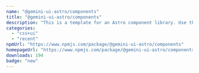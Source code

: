 ```yaml
---
name: "@gemini-ui-astro/components"
title: "@gemini-ui-astro/components"
description: "This is a template for an Astro component library. Use this template for writing components to use in multiple projects or publish to NPM."
categories:
  - "css+ui"
  - "recent"
npmUrl: "https://www.npmjs.com/package/@gemini-ui-astro/components"
homepageUrl: "https://www.npmjs.com/package/@gemini-ui-astro/components"
downloads: 194
badge: "new"
---
```

